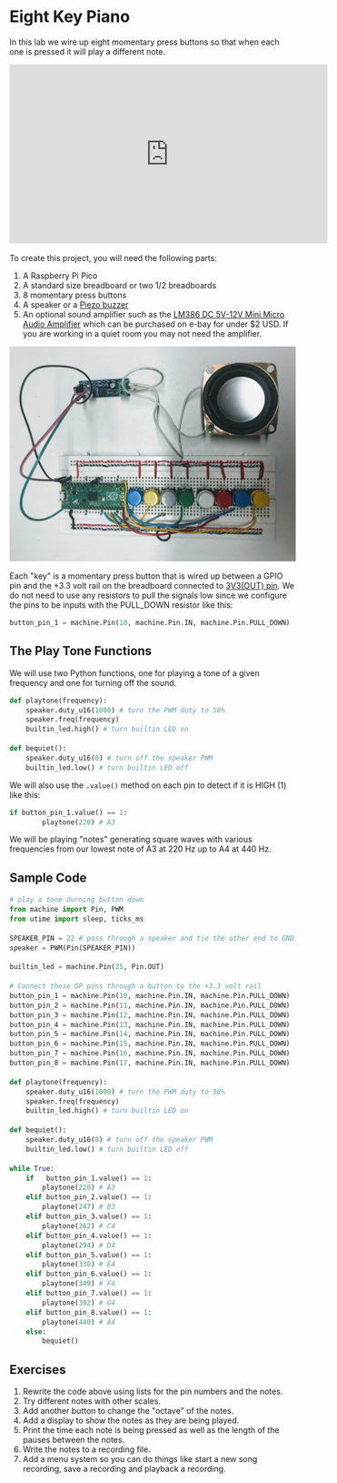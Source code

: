 # Eight Key Piano

In this lab we wire up eight momentary press buttons so that when each one is pressed it will play a different note.

<iframe width="560" height="315" src="https://www.youtube.com/embed/IeHaYR17zcQ" title="YouTube video player" frameborder="0" allow="accelerometer; autoplay; clipboard-write; encrypted-media; gyroscope; picture-in-picture" allowfullscreen></iframe>

To create this project, you will need the following parts:

1. A Raspberry Pi Pico
2. A standard size breadboard or two 1/2 breadboards
3. 8 momentary press buttons
4. A speaker or a [Piezo buzzer](https://en.wikipedia.org/wiki/Piezoelectric_speaker)
5. An optional sound amplifier such as the [LM386 DC 5V-12V Mini Micro Audio Amplifier](https://www.ebay.com/itm/234012505949?hash=item367c3b775d:g:sPkAAOSwtoVbOFbf) which can be purchased on e-bay for under $2 USD.  If you are working in a quiet room you may not need the amplifier.

![Eight Key Piano](../img/eight-key-piano.jpg)

Each "key" is a momentary press button that is wired up between a GPIO pin and the +3.3 volt rail on the breadboard connected to [3V3(OUT) pin](../getting-started/02-pi-pico/#pico-pinout).  We do not need to use any resistors to pull the signals low since we configure the pins to be inputs with the PULL_DOWN resistor like this:

```py
button_pin_1 = machine.Pin(10, machine.Pin.IN, machine.Pin.PULL_DOWN)
```

## The Play Tone Functions

We will use two Python functions, one for playing a tone of a given frequency and one for turning off the sound.

```py
def playtone(frequency):
    speaker.duty_u16(1000) # turn the PWM duty to 50%
    speaker.freq(frequency)
    builtin_led.high() # turn builtin LED on

def bequiet():
    speaker.duty_u16(0) # turn off the speaker PWM
    builtin_led.low() # turn builtin LED off
```

We will also use the ```.value()``` method on each pin to detect if it is HIGH (1) like this:

```py
if button_pin_1.value() == 1:
        playtone(220) # A3
```

We will be playing "notes" generating square waves with various frequencies from our lowest note of A3 at 220 Hz up to A4 at 440 Hz.

## Sample Code

```py
# play a tone durning button down
from machine import Pin, PWM
from utime import sleep, ticks_ms

SPEAKER_PIN = 22 # pass through a speaker and tie the other end to GND
speaker = PWM(Pin(SPEAKER_PIN))

builtin_led = machine.Pin(25, Pin.OUT)

# Connect these GP pins through a button to the +3.3 volt rail
button_pin_1 = machine.Pin(10, machine.Pin.IN, machine.Pin.PULL_DOWN)
button_pin_2 = machine.Pin(11, machine.Pin.IN, machine.Pin.PULL_DOWN)
button_pin_3 = machine.Pin(12, machine.Pin.IN, machine.Pin.PULL_DOWN)
button_pin_4 = machine.Pin(13, machine.Pin.IN, machine.Pin.PULL_DOWN)
button_pin_5 = machine.Pin(14, machine.Pin.IN, machine.Pin.PULL_DOWN)
button_pin_6 = machine.Pin(15, machine.Pin.IN, machine.Pin.PULL_DOWN)
button_pin_7 = machine.Pin(16, machine.Pin.IN, machine.Pin.PULL_DOWN)
button_pin_8 = machine.Pin(17, machine.Pin.IN, machine.Pin.PULL_DOWN)

def playtone(frequency):
    speaker.duty_u16(1000) # turn the PWM duty to 50%
    speaker.freq(frequency)
    builtin_led.high() # turn builtin LED on

def bequiet():
    speaker.duty_u16(0) # turn off the speaker PWM
    builtin_led.low() # turn builtin LED off

while True:
    if   button_pin_1.value() == 1:
        playtone(220) # A3
    elif button_pin_2.value() == 1:
        playtone(247) # B3
    elif button_pin_3.value() == 1:
        playtone(262) # C4
    elif button_pin_4.value() == 1:
        playtone(294) # D4
    elif button_pin_5.value() == 1:
        playtone(330) # E4
    elif button_pin_6.value() == 1:
        playtone(349) # F4
    elif button_pin_7.value() == 1:
        playtone(392) # G4
    elif button_pin_8.value() == 1:
        playtone(440) # A4
    else:
        bequiet()
```

## Exercises

1. Rewrite the code above using lists for the pin numbers and the notes.
2. Try different notes with other scales.
3. Add another button to change the "octave" of the notes.
4. Add a display to show the notes as they are being played.
5. Print the time each note is being pressed as well as the length of the pauses between the notes.
6. Write the notes to a recording file.
7. Add a menu system so you can do things like start a new song recording, save a recording and playback a recording.